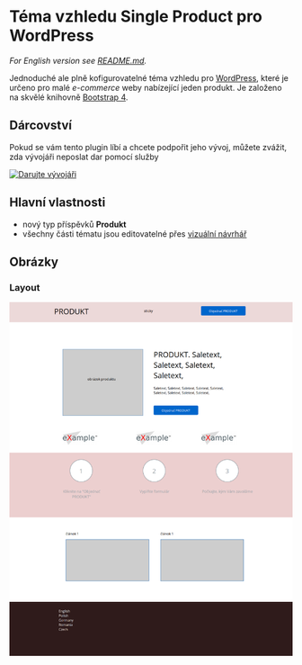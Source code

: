 # Téma vzhledu Single Product pro WordPress

_For English version see [README.md][1]._

Jednoduché ale plně kofigurovatelné téma vzhledu pro [WordPress][4], které je určeno pro malé _e-commerce_ weby nabízející jeden produkt. Je založeno na skvělé knihovně [Bootstrap 4][5].

## Dárcovství

Pokud se vám tento plugin líbí a chcete podpořit jeho vývoj, můžete zvážit, zda vývojáři neposlat dar pomocí služby

[![Darujte vývojáři](https://www.paypalobjects.com/webstatic/paypalme/images/pp_logo_small.png "PayPal.Me, your link to getting paid")][3]

## Hlavní vlastnosti

- nový typ příspěvků __Produkt__
- všechny části tématu jsou editovatelné přes [vizuální návrhář][6]

## Obrázky

### Layout

![Theme Layout](screenshot.png "Theme Layout")


[1]: README.md
[2]: https://wordpress.org/
[3]: https://www.paypal.me/ondrejd
[4]: https://wordpress.org/
[5]: https://getbootstrap.com/
[6]: https://developer.wordpress.org/themes/customize-api/